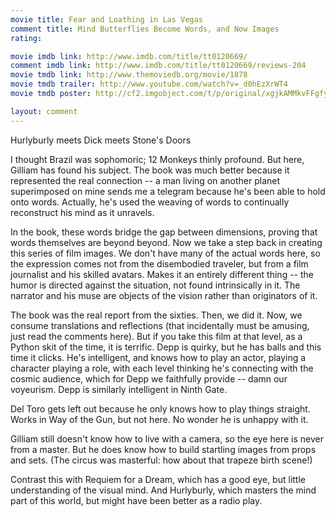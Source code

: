 ```yaml
---
movie title: Fear and Loathing in Las Vegas
comment title: Mind Butterflies Become Words, and Now Images
rating: 

movie imdb link: http://www.imdb.com/title/tt0120669/
comment imdb link: http://www.imdb.com/title/tt0120669/reviews-204
movie tmdb link: http://www.themoviedb.org/movie/1878
movie tmdb trailer: http://www.youtube.com/watch?v=_d0hEzXrWT4
movie tmdb poster: http://cf2.imgobject.com/t/p/original/xgjkAMMkvFFgfyFS1yEqbKNOysN.jpg

layout: comment
---
```


Hurlyburly meets Dick meets Stone's Doors

I thought Brazil was sophomoric; 12 Monkeys thinly profound. But here, Gilliam has found his subject. The book was much better because it represented the real connection -- a man living on another planet superimposed on mine sends me a telegram because he's been able to hold onto words. Actually, he's used the weaving of words to continually reconstruct his mind as it unravels.

In the book, these words bridge the gap between dimensions, proving that words themselves are beyond beyond. Now we take a step back in creating this series of film images. We don't have many of the actual words here, so the expression comes not from the disembodied traveler, but from a film journalist and his skilled avatars. Makes it an entirely different thing -- the humor is directed against the situation, not found intrinsically in it. The narrator and his muse are objects of the vision rather than originators of it.

The book was the real report from the sixties. Then, we did it. Now, we consume translations and reflections (that incidentally must be amusing, just read the comments here). But if you take this film at that level, as a Python skit of the time, it is terrific. Depp is quirky, but he has balls and this time it clicks. He's intelligent, and knows how to play an actor, playing a character playing a role, with each level thinking he's connecting with the cosmic audience, which for Depp we faithfully provide -- damn our voyeurism. Depp is similarly intelligent in Ninth Gate.

Del Toro gets left out because he only knows how to play things straight. Works in Way of the Gun, but not here. No wonder he is unhappy with it.

Gilliam still doesn't know how to live with a camera, so the eye here is never from a master. But he does know how to build startling images from props and sets. (The circus was masterful: how about that trapeze birth scene!)

Contrast this with Requiem for a Dream, which has a good eye, but little understanding of the visual mind. And Hurlyburly, which masters the mind part of this world, but might have been better as a radio play.